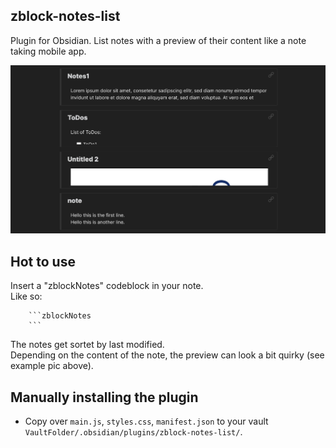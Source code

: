 ## zblock-notes-list

Plugin for Obsidian. List notes with a preview of their content like a note taking mobile app.

![example Screenshot](assets/exampleScreenshot.jpg)

## Hot to use

Insert a "zblockNotes" codeblock in your note.  
 Like so:

````
    ```zblockNotes
    ```
````

The notes get sortet by last modified.  
Depending on the content of the note, the preview can look a bit quirky (see example pic above).

## Manually installing the plugin

-   Copy over `main.js`, `styles.css`, `manifest.json` to your vault `VaultFolder/.obsidian/plugins/zblock-notes-list/`.
